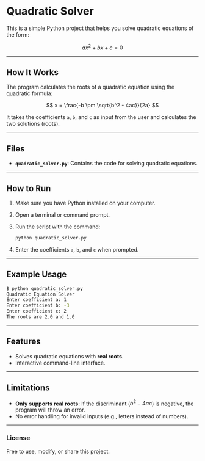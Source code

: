 # Quadratic Solver

This is a simple Python project that helps you solve quadratic equations of the form:

$$
ax^2 + bx + c = 0
$$

---

## How It Works
The program calculates the roots of a quadratic equation using the quadratic formula:

$$
x = \frac{-b \pm \sqrt{b^2 - 4ac}}{2a}
$$

It takes the coefficients `a`, `b`, and `c` as input from the user and calculates the two solutions (roots).

---

## Files
- **`quadratic_solver.py`**: Contains the code for solving quadratic equations.

---

## How to Run

1. Make sure you have Python installed on your computer.
2. Open a terminal or command prompt.
3. Run the script with the command:

   ```bash
   python quadratic_solver.py
   ```

4. Enter the coefficients `a`, `b`, and `c` when prompted.

---

## Example Usage

```bash
$ python quadratic_solver.py
Quadratic Equation Solver
Enter coefficient a: 1
Enter coefficient b: -3
Enter coefficient c: 2
The roots are 2.0 and 1.0
```

---

## Features
- Solves quadratic equations with **real roots**.
- Interactive command-line interface.

---

## Limitations
- **Only supports real roots**: If the discriminant ($b^2 - 4ac$) is negative, the program will throw an error.
- No error handling for invalid inputs (e.g., letters instead of numbers).

---

### License
Free to use, modify, or share this project.